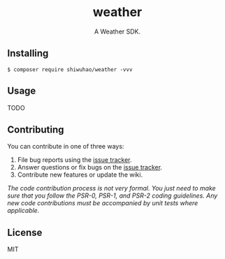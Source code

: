 <h1 align="center"> weather </h1>

<p align="center"> A Weather SDK.</p>


## Installing

```shell
$ composer require shiwuhao/weather -vvv
```

## Usage

TODO

## Contributing

You can contribute in one of three ways:

1. File bug reports using the [issue tracker](https://github.com/shiwuhao/weather/issues).
2. Answer questions or fix bugs on the [issue tracker](https://github.com/shiwuhao/weather/issues).
3. Contribute new features or update the wiki.

_The code contribution process is not very formal. You just need to make sure that you follow the PSR-0, PSR-1, and PSR-2 coding guidelines. Any new code contributions must be accompanied by unit tests where applicable._

## License

MIT